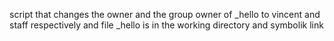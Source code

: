 script that changes the owner and the group owner of _hello to vincent and staff respectively and file _hello is in the working directory and symbolik link
